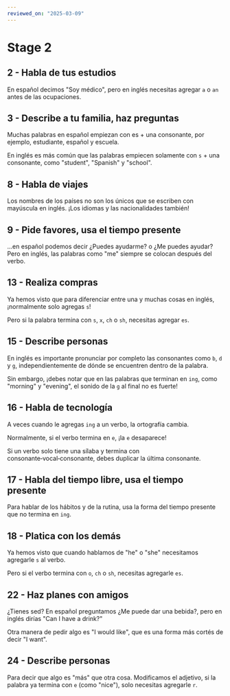 ```yaml
---
reviewed_on: "2025-03-09"
---
```


# Stage 2

## 2 - Habla de tus estudios

En español decimos "Soy médico", pero en inglés necesitas agregar `a` o `an` antes de las ocupaciones.

## 3 - Describe a tu familia, haz preguntas

Muchas palabras en español empiezan con es + una consonante, por ejemplo, estudiante, español y escuela.

En inglés es más común que las palabras empiecen solamente con `s` + una consonante, como "student", "Spanish" y "school".

## 8 - Habla de viajes

Los nombres de los países no son los únicos que se escriben con mayúscula en inglés. ¡Los idiomas y las nacionalidades también!

## 9 - Pide favores, usa el tiempo presente

...en español podemos decir ¿Puedes ayudarme? o ¿Me puedes ayudar? Pero en inglés, las palabras como "me" siempre se colocan después del verbo.

## 13 - Realiza compras

Ya hemos visto que para diferenciar entre una y muchas cosas en inglés, ¡normalmente solo agregas `s`!

Pero si la palabra termina con `s`, `x`, `ch` o `sh`, necesitas agregar `es`.

## 15 - Describe personas

En inglés es importante pronunciar por completo las consonantes como `b`, `d` y `g`, independientemente de dónde se encuentren dentro de la palabra.

Sin embargo, ¡debes notar que en las palabras que terminan en `ing`, como "morning" y "evening", el sonido de la `g` al final no es fuerte!

## 16 - Habla de tecnología

A veces cuando le agregas `ing` a un verbo, la ortografía cambia.

Normalmente, si el verbo termina en `e`, ¡la `e` desaparece!

Si un verbo solo tiene una sílaba y termina con consonante‑vocal‑consonante, debes duplicar la última consonante.

## 17 - Habla del tiempo libre, usa el tiempo presente

Para hablar de los hábitos y de la rutina, usa la forma del tiempo presente que no termina en `ing`.

## 18 - Platica con los demás

Ya hemos visto que cuando hablamos de "he" o "she" necesitamos agregarle `s` al verbo.

Pero si el verbo termina con `o`, `ch` o `sh`, necesitas agregarle `es`.

## 22 - Haz planes con amigos

¿Tienes sed? En español preguntamos ¿Me puede dar una bebida?, pero en inglés dirías "Can I have a drink?"

Otra manera de pedir algo es "I would like", que es una forma más cortés de decir "I want".

## 24 - Describe personas

Para decir que algo es "más" que otra cosa. Modificamos el adjetivo, si la palabra ya termina con `e` (como "nice"), solo necesitas agregarle `r`.
